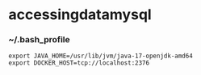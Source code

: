 # accessingdatamysql

### ~/.bash_profile
```
export JAVA_HOME=/usr/lib/jvm/java-17-openjdk-amd64
export DOCKER_HOST=tcp://localhost:2376
```
